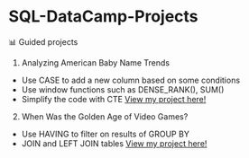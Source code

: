 # SQL-DataCamp-Projects
📊 Guided projects
1. Analyzing American Baby Name Trends
  - Use CASE to add a new column based on some conditions
  - Use window functions such as DENSE_RANK(), SUM()
  - Simplify the code with CTE
  [View my project here!](https://github.com/addy-analytics/SQL-DataCamp-Projects/blob/main/Analyzing%20American%20Baby%20Name%20Trends/notebook.ipynb)


2. When Was the Golden Age of Video Games?
  - Use HAVING to filter on results of GROUP BY
  - JOIN and LEFT JOIN tables
 [View my project here!](https://github.com/addy-analytics/SQL-DataCamp-Projects/blob/main/When%20Was%20the%20Golden%20Age%20of%20Video%20Games_/notebook.ipynb)
